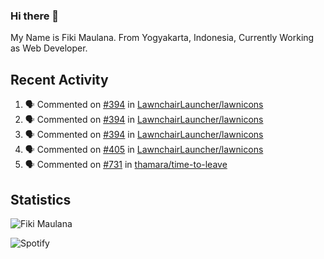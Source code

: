 ### Hi there 👋

My Name is Fiki Maulana. From Yogyakarta, Indonesia, Currently Working as Web Developer.

## Recent Activity

<!--START_SECTION:activity-->
1. 🗣 Commented on [#394](https://github.com/LawnchairLauncher/lawnicons/issues/394) in [LawnchairLauncher/lawnicons](https://github.com/LawnchairLauncher/lawnicons)
2. 🗣 Commented on [#394](https://github.com/LawnchairLauncher/lawnicons/issues/394) in [LawnchairLauncher/lawnicons](https://github.com/LawnchairLauncher/lawnicons)
3. 🗣 Commented on [#394](https://github.com/LawnchairLauncher/lawnicons/issues/394) in [LawnchairLauncher/lawnicons](https://github.com/LawnchairLauncher/lawnicons)
4. 🗣 Commented on [#405](https://github.com/LawnchairLauncher/lawnicons/issues/405) in [LawnchairLauncher/lawnicons](https://github.com/LawnchairLauncher/lawnicons)
5. 🗣 Commented on [#731](https://github.com/thamara/time-to-leave/issues/731) in [thamara/time-to-leave](https://github.com/thamara/time-to-leave)
<!--END_SECTION:activity-->

## Statistics
<img src="https://komarev.com/ghpvc/?username=fikimaul&color=ff69b4&style=flat&label=PROFILE+VIEWS" alt="Fiki Maulana" /><br>

![Spotify](https://novatorem-fikimaul.vercel.app/api/spotify)